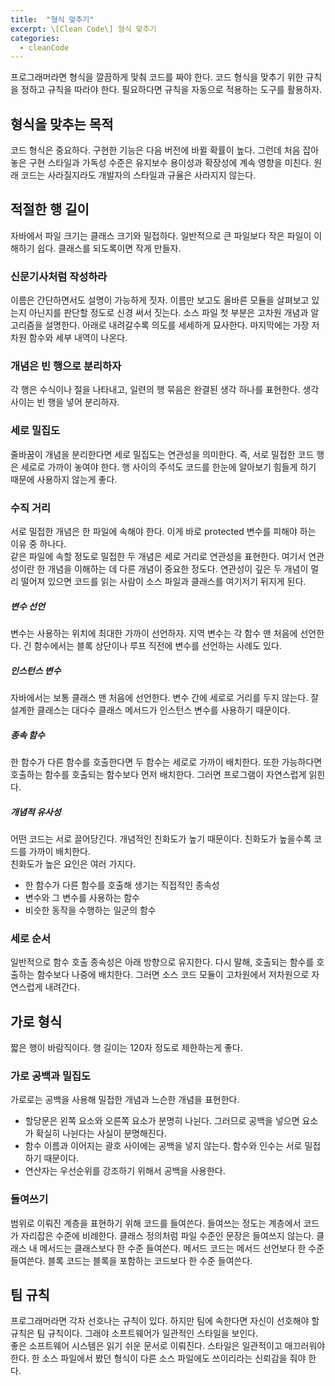 ```yaml
---
title:  "형식 맞추기"
excerpt: \[Clean Code\] 형식 맞추기
categories:
  - cleanCode
---
```


프로그래머라면 형식을 깔끔하게 맞춰 코드를 짜야 한다. 코드 형식을 맞추기 위한 규칙을 정하고 규칙을 따라야 한다. 필요하다면 규칙을 자동으로 적용하는 도구를 활용하자.

## 형식을 맞추는 목적
코드 형식은 중요하다. 구현한 기능은 다음 버전에 바뀔 확률이 높다. 그런데 처음 잡아놓은 구현 스타일과 가독성 수준은 유지보수 용이성과 확장성에 계속 영향을 미친다. 원래 코드는 사라질지라도 개발자의 스타일과 규율은 사라지지 않는다.

## 적절한 행 길이
자바에서 파일 크기는 클래스 크기와 밀접하다. 일반적으로 큰 파일보다 작은 파일이 이해하기 쉽다. 클래스를 되도록이면 작게 만들자.

### 신문기사처럼 작성하라
이름은 간단하면서도 설명이 가능하게 짓자. 이름만 보고도 올바른 모듈을 살펴보고 있는지 아닌지를 판단할 정도로 신경 써서 짓는다. 소스 파일 첫 부분은 고차원 개념과 알고리즘을 설명한다. 아래로 내려갈수록 의도를 세세하게 묘사한다. 마지막에는 가장 저차원 함수와 세부 내역이 나온다.

### 개념은 빈 행으로 분리하자
각 행은 수식이나 절을 나타내고, 일련의 행 묶음은 완결된 생각 하나를 표현한다. 생각 사이는 빈 행을 넣어 분리하자.

### 세로 밀집도
줄바꿈이 개념을 분리한다면 세로 밀집도는 연관성을 의미한다. 즉, 서로 밀접한 코드 행은 세로로 가까이 놓여야 한다. 행 사이의 주석도 코드를 한눈에 알아보기 힘들게 하기 때문에 사용하지 않는게 좋다.

### 수직 거리
서로 밀접한 개념은 한 파일에 속해야 한다. 이게 바로 protected 변수를 피해야 하는 이유 중 하나다.  
같은 파일에 속할 정도로 밀접한 두 개념은 세로 거리로 연관성을 표현한다. 여기서 연관성이란 한 개념을 이해하는 데 다른 개념이 중요한 정도다. 연관성이 깊은 두 개념이 멀리 떨어져 있으면 코드를 읽는 사람이 소스 파일과 클래스를 여기저기 뒤지게 된다.

##### 변수 선언
변수는 사용하는 위치에 최대한 가까이 선언하자. 지역 변수는 각 함수 맨 처음에 선언한다. 긴 함수에서는 블록 상단이나 루프 직전에 변수를 선언하는 사례도 있다.

##### 인스턴스 변수
자바에서는 보통 클래스 맨 처음에 선언한다. 변수 간에 세로로 거리를 두지 않는다. 잘 설계한 클래스는 대다수 클래스 메서드가 인스턴스 변수를 사용하기 때문이다.

##### 종속 함수
한 함수가 다른 함수를 호출한다면 두 함수는 세로로 가까이 배치한다. 또한 가능하다면 호출하는 함수를 호출되는 함수보다 먼저 배치한다. 그러면 프로그램이 자연스럽게 읽힌다.

##### 개념적 유사성
어떤 코드는 서로 끌어당긴다. 개념적인 친화도가 높기 때문이다. 친화도가 높을수록 코드를 가까이 배치한다.  
친화도가 높은 요인은 여러 가지다.
- 한 함수가 다른 함수를 호출해 생기는 직접적인 종속성
- 변수와 그 변수를 사용하는 함수
- 비슷한 동작을 수행하는 일군의 함수

### 세로 순서
일반적으로 함수 호출 종속성은 아래 방향으로 유지한다. 다시 말해, 호출되는 함수를 호출하는 함수보다 나중에 배치한다. 그러면 소스 코드 모듈이 고차원에서 저차원으로 자연스럽게 내려간다.

## 가로 형식
짧은 행이 바람직이다. 행 길이는 120자 정도로 제한하는게 좋다.

### 가로 공백과 밀집도
가로로는 공백을 사용해 밀접한 개념과 느슨한 개념을 표현한다.  
- 할당문은 왼쪽 요소와 오른쪽 요소가 분명히 나뉜다. 그러므로 공백을 넣으면 요소가 확실히 나뉜다는 사실이 분명해진다.
- 함수 이름과 이어지는 괄호 사이에는 공백을 넣지 않는다. 함수와 인수는 서로 밀접하기 때문이다.
- 연산자는 우선순위를 강조하기 위해서 공백을 사용한다.

### 들여쓰기
범위로 이뤄진 계층을 표현하기 위해 코드를 들여쓴다. 들여쓰는 정도는 계층에서 코드가 자리잡은 수준에 비례한다. 클래스 정의처럼 파일 수준인 문장은 들여쓰지 않는다. 클래스 내 메서드는 클래스보다 한 수준 들여쓴다. 메서드 코드는 메서드 선언보다 한 수준 들여쓴다. 블록 코드는 블록을 포함하는 코드보다 한 수준 들여쓴다.

## 팀 규칙
프로그래머라면 각자 선호나는 규칙이 있다. 하지만 팀에 속한다면 자신이 선호해야 할 규칙은 팀 규칙이다. 그래야 소프트웨어가 일관적인 스타일을 보인다.  
좋은 소프트웨어 시스템은 읽기 쉬운 문서로 이뤄진다. 스타일은 일관적이고 매끄러워야 한다. 한 소스 파일에서 봤던 형식이 다른 소스 파일에도 쓰이리라는 신뢰감을 줘야 한다.